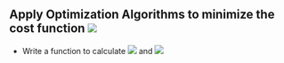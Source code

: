 ## Apply Optimization Algorithms to minimize the cost function <img src="http://latex.codecogs.com/gif.latex?J(\theta)" />

* Write a function to calculate <img src="http://latex.codecogs.com/gif.latex?J(\theta)" /> and <img src="http://latex.codecogs.com/gif.latex?\frac{\partial}{\partial\theta_i}J(\theta)
" />
